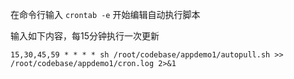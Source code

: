 在命令行输入 `crontab -e` 开始编辑自动执行脚本


输入如下内容，每15分钟执行一次更新
~~~
15,30,45,59 * * * * sh /root/codebase/appdemo1/autopull.sh >> /root/codebase/appdemo1/cron.log 2>&1
~~~
